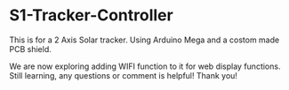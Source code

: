 # S1-Tracker-Controller
This is for a 2 Axis Solar tracker.
Using Arduino Mega and a costom made PCB shield. 

We are now exploring adding WIFI function to it for web display functions.
Still learning, any questions or comment is helpful! Thank you!
